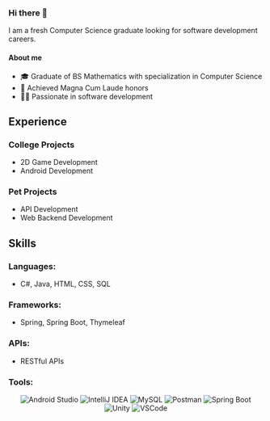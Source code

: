 ### Hi there 👋

I am a fresh Computer Science graduate looking for software development careers.

#### About me
* 🎓 Graduate of BS Mathematics with specialization in Computer Science
* 🥈 Achieved Magna Cum Laude honors
* 🧑‍💻 Passionate in software development

## Experience

### College Projects
* 2D Game Development
* Android Development
  
### Pet Projects
* API Development
* Web Backend Development

## Skills

### Languages: 
* C#, Java, HTML, CSS, SQL
### Frameworks: 
* Spring, Spring Boot, Thymeleaf
### APIs: 
* RESTful APIs
### Tools: 
<div align="center">

  ![Android Studio](https://img.shields.io/badge/Android_Studio-3DDC84?style=for-the-badge&logo=android-studio&logoColor=white)
  ![IntelliJ IDEA](https://img.shields.io/badge/IntelliJ_IDEA-000000.svg?style=for-the-badge&logo=intellij-idea&logoColor=white)
  ![MySQL](https://img.shields.io/badge/MySQL-005C84?style=for-the-badge&logo=mysql&logoColor=white)
  ![Postman](https://img.shields.io/badge/Postman-FF6C37?style=for-the-badge&logo=Postman&logoColor=white)
  ![Spring Boot](https://img.shields.io/badge/Spring_Boot-F2F4F9?style=for-the-badge&logo=spring-boot)
  ![Unity](https://img.shields.io/badge/Unity-100000?style=for-the-badge&logo=unity&logoColor=white)
  ![VSCode](https://img.shields.io/badge/VSCode-0078D4?style=for-the-badge&logo=visual%20studio%20code&logoColor=white)

</div>




